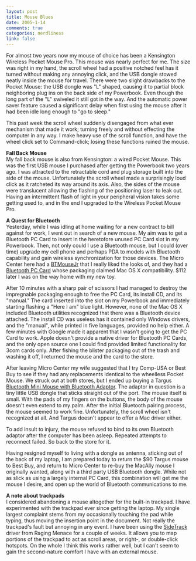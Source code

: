 ```yaml
--- 
layout: post
title: Mouse Blues
date: 2005-1-14
comments: true
categories: nerdliness
link: false
---
```

For almost two years now my mouse of choice has been a Kensington Wireless Pocket Mouse Pro. This mouse was nearly perfect for me. The size was right in my hand, the scroll wheel had a positive notched feel has it turned without making any annoying click, and the USB dongle stowed neatly inside the mouse for travel. There were two slight drawbacks to the Pocket Mouse: the USB dongle was "L" shaped, causing it to partial block neighboring plug ins on the back side of my Powerbook. Even though the long part of the "L" swiveled it still got in the way. And the automatic power saver feature caused a significant delay when first using the mouse after it had been idle long enough to "go to sleep."

This past week the scroll wheel suddenly disengaged from what ever mechanism that made it work; turning freely and without effecting the computer in any way. I make heavy use of the scroll function, and have the wheel click set to Command-click; losing these functions ruined the mouse.

<strong>Fall Back Mouse</strong><br />
My fall back mouse is also from Kensington: a wired Pocket Mouse. This was the first USB mouse I purchased after getting the Powerbook two years ago. I was attracted to the retractable cord and plug storage built into the side of the mouse. Unfortunately the scroll wheel made a surprisingly loud click as it ratcheted its way around its axis. Also, the sides of the mouse were translucent allowing the flashing of the positioning laser to leak out. Having an intermittent flash of light in your peripheral vision takes some getting used to, and in the end I upgraded to the Wireless Pocket Mouse Pro.

<strong>A Quest for Bluetooth</strong><br />
Yesterday, while I was idling at home waiting for a new contract to bill against for work, I went out in search of a new mouse. My aim was to get a Bluetooth PC Card to insert in the heretofore unused PC Card slot in my Powerbook. Then, not only could I use a Bluetooth mouse, but I could (over time) upgrade my cell phone and perhaps PDA to models with Bluetooth capability and gain wireless synchronization for those devices. The Micro Center here had a <a href="http://macally.com/spec/usb/input_device/btmini.html" title="BTMouseJr">BTMouseJr</a> that I really liked the looks of, and they had a <a href="http://zoom.com/products/bluetooth_overview.html" title="Bluetooth PC Card">Bluetooth PC Card</a> whose packaging claimed Mac OS X compatibility. $112 later I was on the way home with my new toy.

After 10 minutes with a sharp pair of scissors I had managed to destroy the impregnable packaging enough to free the PC Card, its install CD, and its "manual." The card inserted into the slot on my Powerbook and immediately starting flashing a "Here I am" blue light. However, none of the Mac OS X included Bluetooth utilities recognized that there was a Bluetooth device attached. The install CD was useless has it contained only Windows drivers, and the "manual", while printed in five languages, provided no help either.  A few minutes with Google made it apparent that I wasn't going to get the PC Card to work. Apple doesn't provide a native driver for Bluetooth PC Cards, and the only open source one I could find provided limited functionality for 3com cards only. After fishing the blister packaging out of the trash and washing it off, I returned the mouse and the card to the store.

After leaving Micro Center my wife suggested that I try Comp-USA or Best Buy to see if they had any replacements identical to the wheelless Pocket Mouse. We struck out at both stores, but I ended up buying a Targus <a href="http://www.targus.com/us/product_details.asp?sku=AMB01US" title="Bluetooth Mini Mouse with Bluetooth Adaptor">Bluetooth Mini Mouse with Bluetooth Adaptor</a>. The adaptor in question is a tiny little USB dongle that sticks straight out of the port. The mouse itself is small. With the pads of my fingers on the buttons, the body of the mouse doesn't even extend to my palm. After the initial Bluetooth pairing process, the mouse seemed to work fine. Unfortunately, the scroll wheel isn't recognized at all. And Targus doesn't appear to offer a Mac driver either.

To add insult to injury, the mouse refused to bind to its own Bluetooth adaptor after the computer has been asleep. Repeated attempts to reconnect failed. So back to the store for it.

Having resigned myself to living with a dongle as antenna, sticking out of the back of my laptop, I am prepared today to return the $90 Targus mouse to Best Buy, and return to Micro Center to re-buy the MacAlly mouse I originally wanted, along with a third party USB Bluetooth dongle. While not as slick as using a largely internal PC Card, this combination will get me the mouse I desire, and open up the world of Bluetooth communications to me.

<strong>A note about trackpads</strong><br />
I considered abandoning a mouse altogether for the built-in trackpad. I have experimented with the trackpad ever since getting the laptop. My single largest complaint stems from my occasionally touching the pad while typing, thus moving the insertion point in the document. Not really the trackpad's fault but annoying in any event. I have been using the <a href="http://www.ragingmenace.com/software/sidetrack/FAQ.html" title="SideTrack">SideTrack</a> driver from Raging Menace for a couple of weeks. It allows you to map portions of the trackpad to act as scroll areas, or right-, or double-click hotspots. On the whole I think this works rather well, but I can't seem to gain the second-nature comfort I have with an external mouse.
